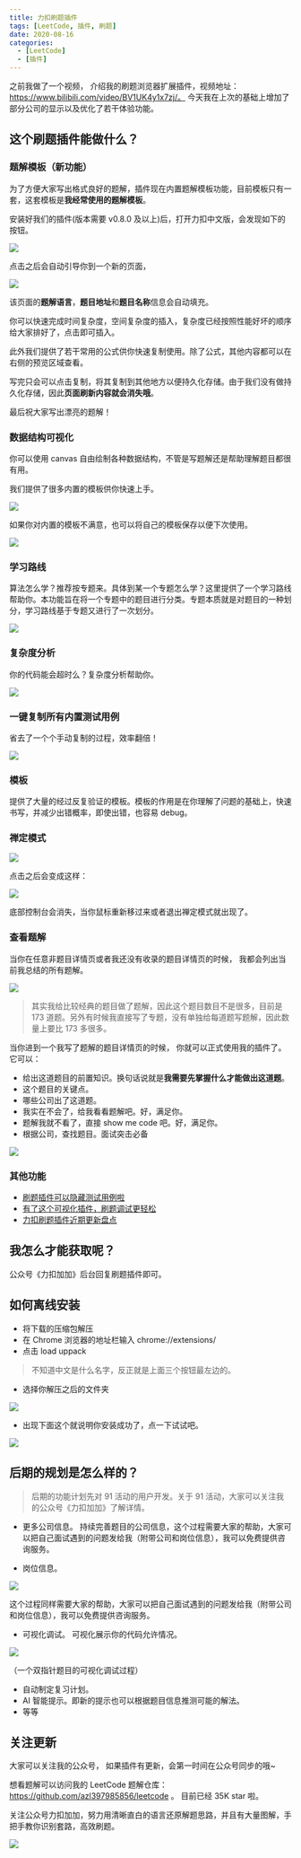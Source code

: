 ```yaml
---
title: 力扣刷题插件
tags: [LeetCode, 插件, 刷题]
date: 2020-08-16
categories:
  - [LeetCode]
  - [插件]
---
```


之前我做了一个视频， 介绍我的刷题浏览器扩展插件，视频地址：https://www.bilibili.com/video/BV1UK4y1x7zj/。 今天我在上次的基础上增加了部分公司的显示以及优化了若干体验功能。

<!-- more -->

## 这个刷题插件能做什么？

### 题解模板（新功能）

为了方便大家写出格式良好的题解，插件现在内置题解模板功能，目前模板只有一套，这套模板是**我经常使用的题解模板**。

安装好我们的插件(版本需要 v0.8.0 及以上)后，打开力扣中文版，会发现如下的按钮。

![](https://tva1.sinaimg.cn/large/008eGmZEly1gn3bp2ag3kj312b0u0gys.jpg)

点击之后会自动引导你到一个新的页面，

![](https://tva1.sinaimg.cn/large/008eGmZEly1gn3bvpadsbj31g70u0k38.jpg)

该页面的**题解语言**，**题目地址**和**题目名称**信息会自动填充。

你可以快速完成时间复杂度，空间复杂度的插入，复杂度已经按照性能好坏的顺序给大家排好了，点击即可插入。

此外我们提供了若干常用的公式供你快速复制使用。除了公式，其他内容都可以在右侧的预览区域查看。

写完只会可以点击复制，将其复制到其他地方以便持久化存储。由于我们没有做持久化存储，因此**页面刷新内容就会消失哦**。

最后祝大家写出漂亮的题解！

### 数据结构可视化

你可以使用 canvas 自由绘制各种数据结构，不管是写题解还是帮助理解题目都很有用。

我们提供了很多内置的模板供你快速上手。

![](https://tva1.sinaimg.cn/large/008eGmZEly1gms0ni6r2pj317c0cw75j.jpg)

如果你对内置的模板不满意，也可以将自己的模板保存以便下次使用。

![](https://tva1.sinaimg.cn/large/008eGmZEly1gmrz98cxflj31bp0u07k9.jpg)

### 学习路线

算法怎么学？推荐按专题来。具体到某一个专题怎么学？这里提供了一个学习路线帮助你。本功能旨在将一个专题中的题目进行分类。专题本质就是对题目的一种划分，学习路线基于专题又进行了一次划分。

![](https://tva1.sinaimg.cn/large/0081Kckwly1glpqbuba55j30w00u0tgr.jpg)

### 复杂度分析

你的代码能会超时么？复杂度分析帮助你。

![](https://tva1.sinaimg.cn/large/0081Kckwly1gm6xl5uih3j30o50nl0u9.jpg)

### 一键复制所有内置测试用例

省去了一个个手动复制的过程，效率翻倍！

![](https://tva1.sinaimg.cn/large/0081Kckwly1glmfz7knmtj32060f0mye.jpg)

### 模板

提供了大量的经过反复验证的模板。模板的作用是在你理解了问题的基础上，快速书写，并减少出错概率，即使出错，也容易 debug。

### 禅定模式

![](https://tva1.sinaimg.cn/large/0081Kckwly1glmg5pa61gj31jk0u0qgg.jpg)

点击之后会变成这样：

![](https://tva1.sinaimg.cn/large/0081Kckwly1glmg6srs4kj31h50u0dml.jpg)

底部控制台会消失，当你鼠标重新移过来或者退出禅定模式就出现了。

### 查看题解

当你在任意非题目详情页或者我还没有收录的题目详情页的时候， 我都会列出当前我总结的所有题解。

![](https://tva1.sinaimg.cn/large/007S8ZIlly1ghsse7cw2oj313s0u0tbz.jpg)

> 其实我给比较经典的题目做了题解，因此这个题目数目不是很多，目前是 173 道题。另外有时候我直接写了专题，没有单独给每道题写题解，因此数量上要比 173 多很多。

当你进到一个我写了题解的题目详情页的时候， 你就可以正式使用我的插件了。 它可以：

- 给出这道题目的前置知识。换句话说就是**我需要先掌握什么才能做出这道题**。
- 这个题目的关键点。
- 哪些公司出了这道题。
- 我实在不会了，给我看看题解吧。好，满足你。
- 题解我就不看了，直接 show me code 吧。好，满足你。
- 根据公司，查找题目。面试突击必备

![](https://tva1.sinaimg.cn/large/007S8ZIlly1ghssdtat3zj31290u0dii.jpg)

### 其他功能

- [刷题插件可以隐藏测试用例啦](https://lucifer.ren/blog/2021/12/22/leetcode-cheat-hide-cases/)
- [有了这个可视化插件，刷题调试更轻松](https://lucifer.ren/blog/2021/09/26/algo-vis/)
- [力扣刷题插件近期更新盘点](https://lucifer.ren/blog/2021/03/16/leetcode-cheat-update-1/)

## 我怎么才能获取呢？

公众号《力扣加加》后台回复刷题插件即可。

## 如何离线安装

- 将下载的压缩包解压
- 在 Chrome 浏览器的地址栏输入 chrome://extensions/
- 点击 load uppack

> 不知道中文是什么名字，反正就是上面三个按钮最左边的。

- 选择你解压之后的文件夹

![](https://tva1.sinaimg.cn/large/007S8ZIlly1ghsscnetjej30os0cw75e.jpg)

- 出现下面这个就说明你安装成功了，点一下试试吧。

![](https://tva1.sinaimg.cn/large/007S8ZIlly1ghss5p4j9oj30l802g0t3.jpg)

## 后期的规划是怎么样的？

> 后期的功能计划先对 91 活动的用户开发。关于 91 活动，大家可以关注我的公众号《力扣加加》了解详情。

- 更多公司信息。 持续完善题目的公司信息，这个过程需要大家的帮助，大家可以把自己面试遇到的问题发给我（附带公司和岗位信息），我可以免费提供咨询服务。

- 岗位信息。

![](https://tva1.sinaimg.cn/large/007S8ZIlly1ghss7raskrj31c00u046y.jpg)

这个过程同样需要大家的帮助，大家可以把自己面试遇到的问题发给我（附带公司和岗位信息），我可以免费提供咨询服务。

- 可视化调试。 可视化展示你的代码允许情况。

![](https://tva1.sinaimg.cn/large/007S8ZIlly1ghssbhbbnvg30dc02w3z4.gif)

（一个双指针题目的可视化调试过程）

- 自动制定复习计划。
- AI 智能提示。即新的提示也可以根据题目信息推测可能的解法。
- 等等

## 关注更新

大家可以关注我的公众号， 如果插件有更新，会第一时间在公众号同步的哦~

想看题解可以访问我的 LeetCode 题解仓库：https://github.com/azl397985856/leetcode 。 目前已经 35K star 啦。

关注公众号力扣加加，努力用清晰直白的语言还原解题思路，并且有大量图解，手把手教你识别套路，高效刷题。

![](https://p.ipic.vip/n8gbxo.jpg)
